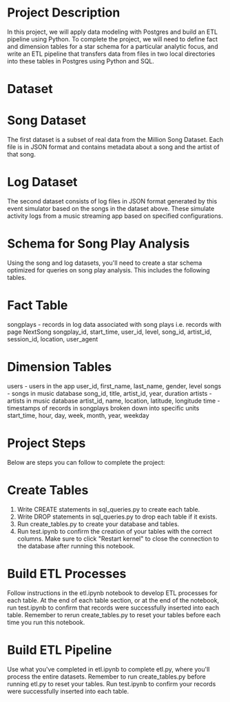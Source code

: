 # Project Description


In this project, we will apply data modeling with Postgres and build an ETL pipeline using Python. To complete the project, we will need to define fact and dimension tables for a star schema for a particular analytic focus, and write an ETL pipeline that transfers data from files in two local directories into these tables in Postgres using Python and SQL.

# Dataset


# Song Dataset
The first dataset is a subset of real data from the Million Song Dataset. Each file is in JSON format and contains metadata about a song and the artist of that song.

# Log Dataset
The second dataset consists of log files in JSON format generated by this event simulator based on the songs in the dataset above. These simulate activity logs from a music streaming app based on specified configurations.


# Schema for Song Play Analysis
Using the song and log datasets, you'll need to create a star schema optimized for queries on song play analysis. This includes the following tables.

# Fact Table

songplays - records in log data associated with song plays i.e. records with page NextSong
songplay_id, start_time, user_id, level, song_id, artist_id, session_id, location, user_agent

# Dimension Tables

users - users in the app
user_id, first_name, last_name, gender, level
songs - songs in music database
song_id, title, artist_id, year, duration
artists - artists in music database
artist_id, name, location, latitude, longitude
time - timestamps of records in songplays broken down into specific units
start_time, hour, day, week, month, year, weekday


# Project Steps
Below are steps you can follow to complete the project:

# Create Tables
1) Write CREATE statements in sql_queries.py to create each table.
2) Write DROP statements in sql_queries.py to drop each table if it exists.
3) Run create_tables.py to create your database and tables.
4) Run test.ipynb to confirm the creation of your tables with the correct columns. Make sure to click "Restart kernel" to close the connection to the database after running this notebook.


# Build ETL Processes

Follow instructions in the etl.ipynb notebook to develop ETL processes for each table. At the end of each table section, or at the end of the notebook, run test.ipynb to confirm that records were successfully inserted into each table. Remember to rerun create_tables.py to reset your tables before each time you run this notebook.


# Build ETL Pipeline

Use what you've completed in etl.ipynb to complete etl.py, where you'll process the entire datasets. Remember to run create_tables.py before running etl.py to reset your tables. Run test.ipynb to confirm your records were successfully inserted into each table.

